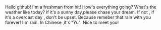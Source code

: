   Hello github!
  I'm a freshman from hit!
  How's everything going?
  What's the weather like today?
  If it's a sunny day,please chase your dream.
  If not , if it's a overcast day , don't be upset.
  Because remeber that rain with you forever!
  I'm rain. In Chinese ,it's "Yu".
  Nice to meet you!
